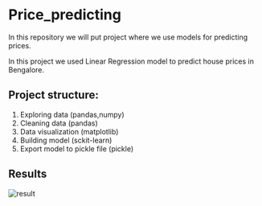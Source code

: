 # Price_predicting
In this repository we will put project where we use models for predicting prices.

In this project we used Linear Regression model to predict house prices in Bengalore. 
## Project structure:
1. Exploring data (pandas,numpy)
2. Cleaning data (pandas)
3. Data visualization (matplotlib)
4. Building model (sckit-learn)
5. Export model to pickle file (pickle)

## Results
![result](https://user-images.githubusercontent.com/77289083/110806437-5cd8bf00-8282-11eb-9a49-25c7afd8af7f.png)

